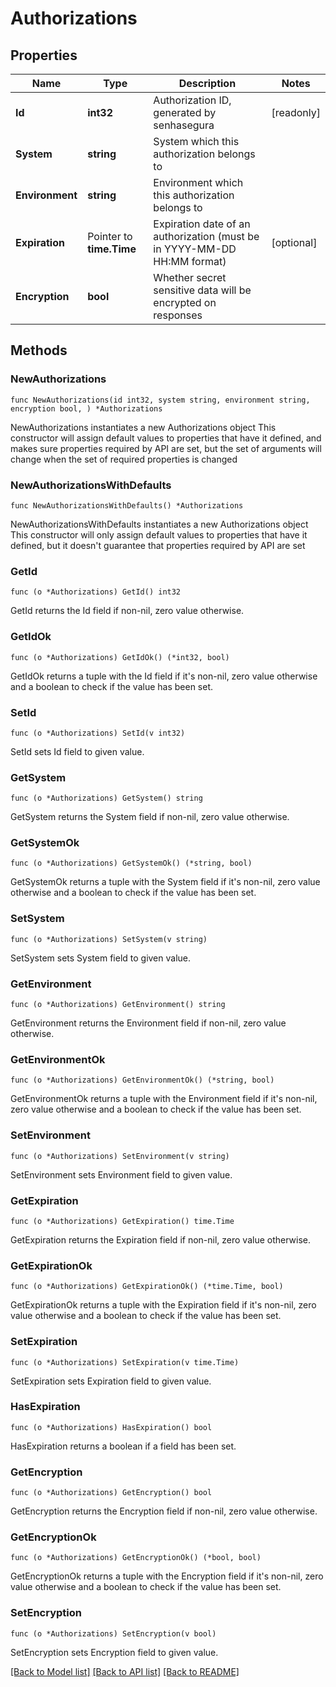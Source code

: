 # Authorizations

## Properties

Name | Type | Description | Notes
------------ | ------------- | ------------- | -------------
**Id** | **int32** | Authorization ID, generated by senhasegura | [readonly] 
**System** | **string** | System which this authorization belongs to | 
**Environment** | **string** | Environment which this authorization belongs to | 
**Expiration** | Pointer to **time.Time** | Expiration date of an authorization (must be in YYYY-MM-DD HH:MM format) | [optional] 
**Encryption** | **bool** | Whether secret sensitive data will be encrypted on responses | 

## Methods

### NewAuthorizations

`func NewAuthorizations(id int32, system string, environment string, encryption bool, ) *Authorizations`

NewAuthorizations instantiates a new Authorizations object
This constructor will assign default values to properties that have it defined,
and makes sure properties required by API are set, but the set of arguments
will change when the set of required properties is changed

### NewAuthorizationsWithDefaults

`func NewAuthorizationsWithDefaults() *Authorizations`

NewAuthorizationsWithDefaults instantiates a new Authorizations object
This constructor will only assign default values to properties that have it defined,
but it doesn't guarantee that properties required by API are set

### GetId

`func (o *Authorizations) GetId() int32`

GetId returns the Id field if non-nil, zero value otherwise.

### GetIdOk

`func (o *Authorizations) GetIdOk() (*int32, bool)`

GetIdOk returns a tuple with the Id field if it's non-nil, zero value otherwise
and a boolean to check if the value has been set.

### SetId

`func (o *Authorizations) SetId(v int32)`

SetId sets Id field to given value.


### GetSystem

`func (o *Authorizations) GetSystem() string`

GetSystem returns the System field if non-nil, zero value otherwise.

### GetSystemOk

`func (o *Authorizations) GetSystemOk() (*string, bool)`

GetSystemOk returns a tuple with the System field if it's non-nil, zero value otherwise
and a boolean to check if the value has been set.

### SetSystem

`func (o *Authorizations) SetSystem(v string)`

SetSystem sets System field to given value.


### GetEnvironment

`func (o *Authorizations) GetEnvironment() string`

GetEnvironment returns the Environment field if non-nil, zero value otherwise.

### GetEnvironmentOk

`func (o *Authorizations) GetEnvironmentOk() (*string, bool)`

GetEnvironmentOk returns a tuple with the Environment field if it's non-nil, zero value otherwise
and a boolean to check if the value has been set.

### SetEnvironment

`func (o *Authorizations) SetEnvironment(v string)`

SetEnvironment sets Environment field to given value.


### GetExpiration

`func (o *Authorizations) GetExpiration() time.Time`

GetExpiration returns the Expiration field if non-nil, zero value otherwise.

### GetExpirationOk

`func (o *Authorizations) GetExpirationOk() (*time.Time, bool)`

GetExpirationOk returns a tuple with the Expiration field if it's non-nil, zero value otherwise
and a boolean to check if the value has been set.

### SetExpiration

`func (o *Authorizations) SetExpiration(v time.Time)`

SetExpiration sets Expiration field to given value.

### HasExpiration

`func (o *Authorizations) HasExpiration() bool`

HasExpiration returns a boolean if a field has been set.

### GetEncryption

`func (o *Authorizations) GetEncryption() bool`

GetEncryption returns the Encryption field if non-nil, zero value otherwise.

### GetEncryptionOk

`func (o *Authorizations) GetEncryptionOk() (*bool, bool)`

GetEncryptionOk returns a tuple with the Encryption field if it's non-nil, zero value otherwise
and a boolean to check if the value has been set.

### SetEncryption

`func (o *Authorizations) SetEncryption(v bool)`

SetEncryption sets Encryption field to given value.



[[Back to Model list]](../README.md#documentation-for-models) [[Back to API list]](../README.md#documentation-for-api-endpoints) [[Back to README]](../README.md)


